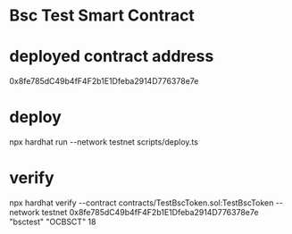 # Bsc Test Smart Contract

# deployed contract address
0x8fe785dC49b4fF4F2b1E1Dfeba2914D776378e7e

# deploy
npx hardhat run --network testnet scripts/deploy.ts

# verify
npx hardhat verify --contract contracts/TestBscToken.sol:TestBscToken --network testnet 0x8fe785dC49b4fF4F2b1E1Dfeba2914D776378e7e "bsctest" "OCBSCT" 18 
